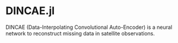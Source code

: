 # DINCAE.jl
DINCAE (Data-Interpolating Convolutional Auto-Encoder) is a neural network to reconstruct missing data in satellite observations.
